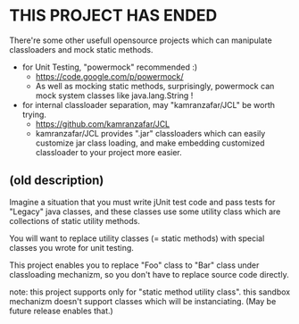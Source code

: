 # THIS PROJECT HAS ENDED #

There're some other usefull opensource projects which can manipulate classloaders and mock static methods.

  * for Unit Testing, "powermock" recommended :)
    * https://code.google.com/p/powermock/
    * As well as mocking static methods, surprisingly, powermock can mock system classes like java.lang.String !
  * for internal classloader separation, may "kamranzafar/JCL" be worth trying.
    * https://github.com/kamranzafar/JCL
    * kamranzafar/JCL provides ".jar" classloaders which can easily customize jar class loading, and make embedding customized classloader to your project more easier.

## (old description) ##

Imagine a situation that you must write jUnit test code and pass tests for "Legacy" java classes, and these classes use some utility class which are collections of static utility methods.

You will want to replace utility classes (= static methods) with special classes you wrote for unit testing.

This project enables you to replace "Foo" class to "Bar" class under classloading mechanizm, so you don't have to replace source code directly.

note: this project supports only for "static method utility class". this sandbox mechanizm doesn't support classes which will be instanciating. (May be future release enables that.)